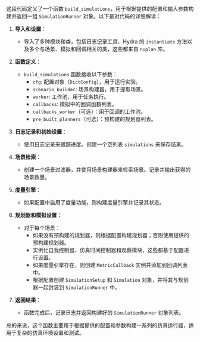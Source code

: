 这段代码定义了一个函数 `build_simulations`，用于根据提供的配置和输入参数构建并返回一组 `SimulationRunner` 对象。以下是对代码的详细解读：

1. **导入和设置**：
   - 导入了多种模块和类，包括日志记录工具、Hydra 的 `instantiate` 方法以及多个与场景、模拟和回调相关的类，这些都来自 `nuplan` 库。

2. **函数定义**：
   - `build_simulations` 函数接收以下参数：
     - `cfg`: 配置对象（`DictConfig`），用于运行实验。
     - `scenario_builder`: 场景构建器，用于提取场景。
     - `worker`: 工作池，用于任务执行。
     - `callbacks`: 模拟中的回调函数列表。
     - `callbacks_worker`（可选）：用于回调的工作池。
     - `pre_built_planners`（可选）：预构建的规划器列表。

3. **日志记录和初始设置**：
   - 使用日志记录来跟踪进度。创建一个空列表 `simulations` 来保存结果。

4. **场景检索**：
   - 创建一个场景过滤器，并使用场景构建器来检索场景。记录并输出获得的场景数量。

5. **度量引擎**：
   - 如果配置中启用了度量功能，则构建度量引擎并记录其状态。

6. **规划器和模拟设置**：
   - 对于每个场景：
     - 如果没有预构建的规划器，则根据配置构建规划器；否则使用提供的预构建规划器。
     - 实例化自我控制器、仿真时间控制器和观察模块，这些都基于配置进行设置。
     - 如果度量引擎存在，则创建 `MetricCallback` 实例并添加到回调列表中。
     - 根据配置创建 `SimulationSetup` 和 `Simulation` 对象，并将其与规划器一起封装到 `SimulationRunner` 中。

7. **返回结果**：
   - 函数完成后，记录日志并返回构建好的 `SimulationRunner` 对象列表。

总的来说，这个函数主要用于根据提供的配置和参数构建一系列的仿真运行器，适用于复杂的仿真环境设置和测试。
